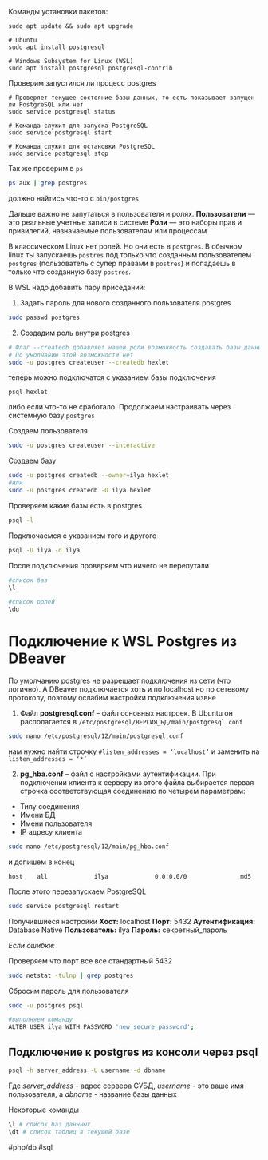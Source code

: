Команды установки пакетов:
```
sudo apt update && sudo apt upgrade

# Ubuntu
sudo apt install postgresql

# Windows Subsystem for Linux (WSL)
sudo apt install postgresql postgresql-contrib
```

Проверим запустился ли процесс postgres
```
# Проверяет текущее состояние базы данных, то есть показывает запущен ли PostgreSQL или нет
sudo service postgresql status

# Команда служит для запуска PostgreSQL
sudo service postgresql start

# Команда служит для остановки PostgreSQL
sudo service postgresql stop
```

Так же проверим в `ps` 
```bash
ps aux | grep postgres
```
должно найтись что-то с  `bin/postgres`

Дальше важно не запутаться в пользователя и ролях. 
**Пользователи** — это реальные учетные записи в системе
**Роли** — это наборы прав и привилегий, назначаемые пользователям или процессам

В классическом Linux нет ролей. Но они есть в `postgres`.  В обычном linux ты запускаешь `postres` под только что созданным пользователем `postgres` (пользователь с супер правами в `postres`) и попадаешь в только что созданную базу  `postres`.  

В WSL надо добавить пару приседаний:

1. Задать пароль для нового созданного пользователя postgres
```bash
sudo passwd postgres
```

2. Создадим роль внутри postgres  
```bash
# Флаг --createdb добавляет нашей роли возможность создавать базы данных
# По умолчанию этой возможности нет
sudo -u postgres createuser --createdb hexlet
```

теперь можно подключатся с указанием базы подключения
```
psql hexlet
```

либо если что-то не сработало. Продолжаем настраивать через системную базу `postgres`

Создаем пользователя
```bash
sudo -u postgres createuser --interactive
```
Создаем базу
```bash
sudo -u postgres createdb --owner=ilya hexlet
#или 
sudo -u postgres createdb -O ilya hexlet
```
Проверяем какие базы есть в postgres
```bash
psql -l
```

Подключаемся с указанием того и другого
```bash
psql -U ilya -d ilya
```

После подключения проверяем что ничего не перепутали
```bash
#список баз
\l

#список ролей
\du
```


# Подключение к WSL Postgres из DBeaver

По умолчанию postgres не разрешает подключения из сети (что логично). А DBeaver подключается хоть и по localhost но по сетевому протоколу, поэтому ослабим настройки подключения извне

1. Файл **postgresql.conf** – файл основных настроек. В Ubuntu он располагается в `/etc/postgresql/ВЕРСИЯ_БД/main/postgresql.conf`

```bash
sudo nano /etc/postgresql/12/main/postgresql.conf
```

нам нужно найти строчку `#listen_addresses = ‘localhost’` и заменить на `listen_addresses = ‘*’`

2. **pg_hba.conf** – файл с настройками аутентификации. При подключении клиента к серверу из этого файла выбирается первая строчка соответствующая соединению по четырем параметрам:
- Типу соединения
- Имени БД
- Имени пользователя
- IP адресу клиента
```bash
sudo nano /etc/postgresql/12/main/pg_hba.conf
```

и допишем в конец
```
host    all             ilya             0.0.0.0/0               md5
```

После этого перезапускаем PostgreSQL
```bash
sudo service postgresql restart
```

Получившиеся настройки
**Хост:** localhost
**Порт:** 5432
**Аутентификация:** Database Native
**Пользователь:** ilya
**Пароль:** секретный_пароль

*Если ошибки:*

Проверяем что порт все все стандартный 5432 
```bash
sudo netstat -tulnp | grep postgres
```

Сбросим пароль для пользователя
```bash
sudo -u postgres psql

#выполняем команду
ALTER USER ilya WITH PASSWORD 'new_secure_password';
```


## Подключение к postgres из консоли через psql 

```bash
psql -h server_address -U username -d dbname
```
Где _server_address_ - адрес сервера СУБД, *username* - это ваше имя пользователя, а *dbname* - название базы данных

Некоторые команды
```bash
\l # список баз даннных 
\dt # список таблиц в текущей базе
```


#php/db #sql